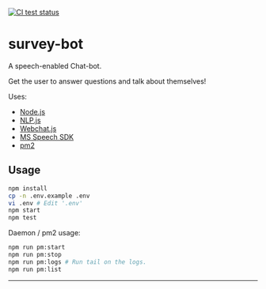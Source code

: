 
[![CI test status][gh-badge]][gh-link]

# survey-bot

A speech-enabled Chat-bot.

Get the user to answer questions and talk about themselves!

Uses:

* [Node.js][]
* [NLP.js][]
* [Webchat.js][]
* [MS Speech SDK][speech-sdk]
* [pm2][]

## Usage

```sh
npm install
cp -n .env.example .env
vi .env # Edit '.env'
npm start
npm test
```

Daemon / pm2 usage:

```sh
npm run pm:start
npm run pm:stop
npm run pm:logs # Run tail on the logs.
npm run pm:list
```

---
<!-- © 2021 Nick Freear. -->

[node.js]: https://nodejs.org/
  "Node.js® is a JavaScript runtime built on Chrome's V8 JavaScript engine."
[nlp.js]: https://github.com/axa-group/nlp.js
  "'NLP.js' is a general natural language utility for Node.js"
[webchat.js]: https://github.com/microsoft/BotFramework-WebChat/releases/tag/v4.13.0
  "Bot Framework Web Chat Javascript component"
[speech-sdk]: https://github.com/microsoft/cognitive-services-speech-sdk-js
  "Microsoft Cognitive Services Speech SDK for JavaScript"
[speech-cdn]: https://jsdelivr.com/package/npm/microsoft-cognitiveservices-speech-sdk?path=distrib%2Fbrowser
[speech-raw]: https://aka.ms/csspeech/jsbrowserpackageraw
  "Via: github.com/Azure-Samples/cognitive-services-speech-sdk/.."
[pm2]: https://pm2.keymetrics.io/docs/usage/process-management/
  "PM2 is a daemon process manager that will help you manage and keep your application online 24/7."

[gh-badge]: https://github.com/nfreear/survey-bot/actions/workflows/node.js.yml/badge.svg
[gh-link]: https://github.com/nfreear/survey-bot/actions "Test status ~ 'Node.js CI'"

